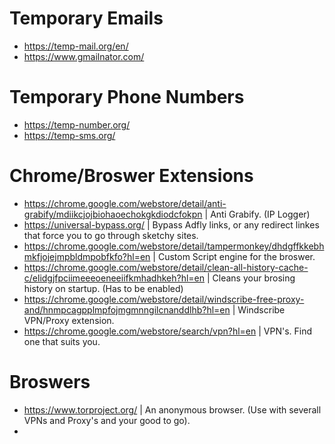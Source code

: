 # Temporary Emails
- https://temp-mail.org/en/
- https://www.gmailnator.com/

# Temporary Phone Numbers
- https://temp-number.org/
- https://temp-sms.org/

# Chrome/Broswer Extensions
- https://chrome.google.com/webstore/detail/anti-grabify/mdiikcjojbiohaoechokgkdiodcfokpn | Anti Grabify. (IP Logger)
- https://universal-bypass.org/ | Bypass Adfly links, or any redirect linkes that force you to go through sketchy sites.
- https://chrome.google.com/webstore/detail/tampermonkey/dhdgffkkebhmkfjojejmpbldmpobfkfo?hl=en | Custom Script engine for the broswer.
- https://chrome.google.com/webstore/detail/clean-all-history-cache-c/elidgjfpciimeeeoeneeiifkmhadhkeh?hl=en | Cleans your brosing history on startup. (Has to be enabled)
- https://chrome.google.com/webstore/detail/windscribe-free-proxy-and/hnmpcagpplmpfojmgmnngilcnanddlhb?hl=en | Windscribe VPN/Proxy extension.
- https://chrome.google.com/webstore/search/vpn?hl=en | VPN's. Find one that suits you.

# Broswers
- https://www.torproject.org/ | An anonymous browser. (Use with severall VPNs and Proxy's and your good to go).
- 
